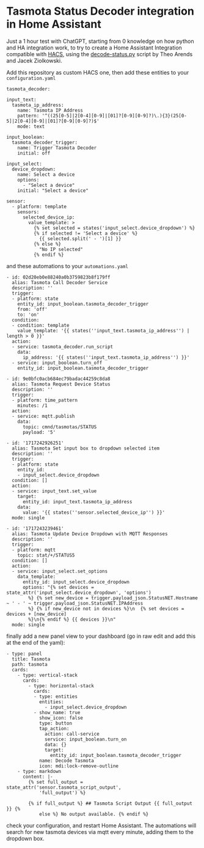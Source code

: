 # Tasmota Status Decoder integration in Home Assistant

Just a 1 hour test with ChatGPT, starting from 0 knowledge on how python and HA integration work, to try to create a Home Assistant Integration compatible with [HACS](https://hacs.xyz/), using the [decode-status.py](https://github.com/arendst/Tasmota/discussions/17992) script by Theo Arends and Jacek Ziolkowski.

Add this repository as custom HACS one, then add these entities to your `configuration.yaml`

    tasmota_decoder:

    input_text:
      tasmota_ip_address:
        name: Tasmota IP Address
        pattern: '^((25[0-5]|2[0-4][0-9]|[01]?[0-9][0-9]?)\.){3}(25[0-5]|2[0-4][0-9]|[01]?[0-9][0-9]?)$'
        mode: text

    input_boolean:
      tasmota_decoder_trigger:
        name: Trigger Tasmota Decoder
        initial: off

    input_select:
      device_dropdown:
        name: Select a device
        options:
          - "Select a device"
        initial: "Select a device"

    sensor:
      - platform: template
        sensors:
          selected_device_ip:
            value_template: >
              {% set selected = states('input_select.device_dropdown') %}
              {% if selected != 'Select a device' %}
                {{ selected.split(' - ')[1] }}
              {% else %}
                "No IP selected"
              {% endif %}

and these automations to your `automations.yaml`

    - id: 02d20eb0e88240a0b3759823b8f179ff
      alias: Tasmota Call Decoder Service
      description: ''
      trigger:
      - platform: state
        entity_id: input_boolean.tasmota_decoder_trigger
        from: 'off'
        to: 'on'
      condition:
      - condition: template
        value_template: '{{ states(''input_text.tasmota_ip_address'') | length > 0 }}'
      action:
      - service: tasmota_decoder.run_script
        data:
          ip_address: '{{ states(''input_text.tasmota_ip_address'') }}'
      - service: input_boolean.turn_off
        entity_id: input_boolean.tasmota_decoder_trigger

    - id: 9e0bfc0acb684ec79badac44259c8da8
      alias: Tasmota Request Device Status
      description: ''
      trigger:
      - platform: time_pattern
        minutes: /1
      action:
      - service: mqtt.publish
        data:
          topic: cmnd/tasmotas/STATUS
          payload: '5'

    - id: '1717242926251'
      alias: Tasmota Set input box to dropdown selected item
      description: ''
      trigger:
      - platform: state
        entity_id:
        - input_select.device_dropdown
      condition: []
      action:
      - service: input_text.set_value
        target:
          entity_id: input_text.tasmota_ip_address
        data:
          value: '{{ states(''sensor.selected_device_ip'') }}'
      mode: single

    - id: '1717243239461'
      alias: Tasmota Update Device Dropdown with MQTT Responses
      description: ''
      trigger:
      - platform: mqtt
        topic: stat/+/STATUS5
      condition: []
      action:
      - service: input_select.set_options
        data_template:
          entity_id: input_select.device_dropdown
          options: "{% set devices = state_attr('input_select.device_dropdown', 'options')
            %} {% set new_device = trigger.payload_json.StatusNET.Hostname ~ ' - ' ~ trigger.payload_json.StatusNET.IPAddress
            %} {% if new_device not in devices %}\n  {% set devices = devices + [new_device]
            %}\n{% endif %} {{ devices }}\n"
      mode: single

finally add a new panel view to your dashboard (go in raw edit and add this at the end of the yaml):

    - type: panel
      title: Tasmota
      path: tasmota
      cards:
        - type: vertical-stack
          cards:
            - type: horizontal-stack
              cards:
              - type: entities
                entities:
                  - input_select.device_dropdown
              - show_name: true
                show_icon: false
                type: button
                tap_action:
                  action: call-service
                  service: input_boolean.turn_on
                  data: {}
                  target:
                    entity_id: input_boolean.tasmota_decoder_trigger
                name: Decode Tasmota
                icon: mdi:lock-remove-outline
        - type: markdown
          content: |-
            {% set full_output = state_attr('sensor.tasmota_script_output',
                'full_output') %}

            {% if full_output %} ## Tasmota Script Output {{ full_output }} {%
                else %} No output available. {% endif %}

check your configuration, and restart Home Assistant. The automations will search for new tasmota devices via mqtt every minute, adding them to the dropdown box.